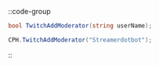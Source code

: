 ::code-group
  ```csharp [Method]
  bool TwitchAddModerator(string userName);
  ```
  ```csharp [Example]
  CPH.TwitchAddModerator("Streamerdotbot");
  ```
::